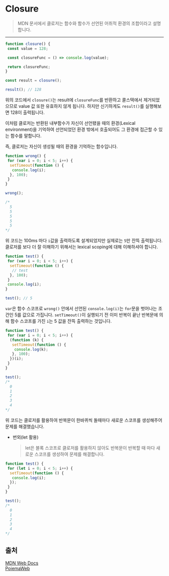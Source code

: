 # Closure

> MDN 문서에서 클로저는 함수와 함수가 선언된 어취적 환경의 조합이라고 설명합니다.

---

```javascript
function closure() {
 const value = 128;

 const closureFunc = () => console.log(value);

 return closureFunc;
}

const result = closure();

result(); // 128
```

위의 코드에서 `closure()`는 result에 `closureFunc`를 반환하고 콜스택에서 제거되었으므로 value 값 또한 유효하지 않게 됩니다. 하지만 신기하게도 `result()`를 실행해보면 128이 출력됩니다.

이처럼 클로저는 반환된 내부함수가 자신이 선언됐을 때의 환경(Lexical environment)을 기억하여 선언되었던 환경 밖에서 호출되어도 그 환경에 접근할 수 있는 함수를 말합니다.

즉, 클로저는 자신이 생성될 때의 환경을 기억하는 함수입니다.

```javascript
function wrong() {
 for (var i = 0; i < 5; i++) {
  setTimeout(function () {
   console.log(i);
  }, 100);
 }
}

wrong();

/* 
  5
  5
  5
  5
  5
*/
```

위 코드는 100ms 마다 `i`값을 출력하도록 설계되었지만 실제로는 `5`만 잔뜩 출력됩니다. 클로저를 보다 더 잘 이해하기 위해서는 lexical scoping에 대해 이해하셔야 합니다.

```javascript
function test() {
 for (var i = 0; i < 5; i++) {
  setTimeout(function () {
   // test
  }, 100);
 }
 console.log(i);
}

test(); // 5
```

`var`은 함수 스코프로 `wrong()` 안에서 선언된 `console.log(i)`는 `for`문을 벗어나는 조건인 5를 값으로 가집니다. `setTimeout()`이 실행되기 전 이미 반복이 끝난 반복문에 의해 함수 스코프를 가진 `i`는 5 값을 잔뜩 출력하는 것입니다.

```javascript
function test() {
 for (var i = 0; i < 5; i++) {
  (function (k) {
   setTimeout(function () {
    console.log(k);
   }, 100);
  })(i);
 }
}

test();
/* 
  0
  1
  2
  3
  4
*/
```

위 코드는 클로저를 활용하여 반복문이 한바퀴씩 돌때마다 새로운 스코프를 생성해주어 문제를 해결했습니다.

- 번외(let 활용)
  > let은 블록 스코프로 클로저를 활용하지 않아도 반복문이 반복할 때 마다 새로운 스코프를 생성하여 문제를 해결합니다.

```javascript
function test() {
 for (let i = 0; i < 5; i++) {
  setTimeout(function () {
   console.log(i);
  });
 }
}

test();
/* 
  0
  1
  2
  3
  4
*/
```

## 출처

[MDN Web Docs](https://developer.mozilla.org/ko/docs/Web/JavaScript/Closures)  
[PoiemaWeb](https://poiemaweb.com/js-closure)
